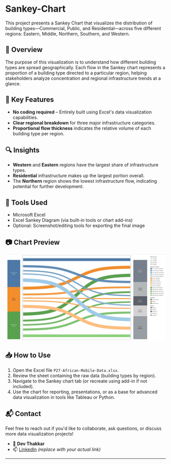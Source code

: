 # Sankey-Chart
This project presents a Sankey Chart that visualizes the distribution of building types—Commercial, Public, and Residential—across five different regions: Eastern, Middle, Northern, Southern, and Western.


## 🧩 Overview

The purpose of this visualization is to understand how different building types are spread geographically. Each flow in the Sankey chart represents a proportion of a building type directed to a particular region, helping stakeholders analyze concentration and regional infrastructure trends at a glance.

## 📌 Key Features

- **No coding required** – Entirely built using Excel's data visualization capabilities.
- **Clear regional breakdown** for three major infrastructure categories.
- **Proportional flow thickness** indicates the relative volume of each building type per region.

## 🔍 Insights

- **Western** and **Eastern** regions have the largest share of infrastructure types.
- **Residential** infrastructure makes up the largest portion overall.
- The **Northern** region shows the lowest infrastructure flow, indicating potential for further development.

## 💼 Tools Used

- Microsoft Excel
- Excel Sankey Diagram (via built-in tools or chart add-ins)
- Optional: Screenshot/editing tools for exporting the final image

## 📷 Chart Preview

![Sankey Chart](Sankey_chart.jpg)

## 📥 How to Use

1. Open the Excel file `P27-African-Mobile-Data.xlsx`.
2. Review the sheet containing the raw data (building types by region).
3. Navigate to the Sankey chart tab (or recreate using add-in if not included).
4. Use the chart for reporting, presentations, or as a base for advanced data visualization in tools like Tableau or Python.

## 📬 Contact

Feel free to reach out if you'd like to collaborate, ask questions, or discuss more data visualization projects!

- 👤 **Dev Thakkar**
- 📫 [LinkedIn](https://www.linkedin.com/in/dev-thakkar-1b72851b1/) *(replace with your actual link)*

---

